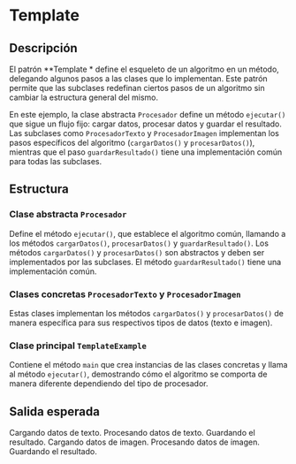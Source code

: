 # Template 

## Descripción
El patrón **Template * define el esqueleto de un algoritmo en un método, delegando algunos pasos a las clases que lo implementan. Este patrón permite que las subclases redefinan ciertos pasos de un algoritmo sin cambiar la estructura general del mismo.

En este ejemplo, la clase abstracta `Procesador` define un método `ejecutar()` que sigue un flujo fijo: cargar datos, procesar datos y guardar el resultado. Las subclases como `ProcesadorTexto` y `ProcesadorImagen` implementan los pasos específicos del algoritmo (`cargarDatos()` y `procesarDatos()`), mientras que el paso `guardarResultado()` tiene una implementación común para todas las subclases.

## Estructura

### **Clase abstracta `Procesador`**
Define el método `ejecutar()`, que establece el algoritmo común, llamando a los métodos `cargarDatos()`, `procesarDatos()` y `guardarResultado()`. Los métodos `cargarDatos()` y `procesarDatos()` son abstractos y deben ser implementados por las subclases. El método `guardarResultado()` tiene una implementación común.

### **Clases concretas `ProcesadorTexto` y `ProcesadorImagen`**
Estas clases implementan los métodos `cargarDatos()` y `procesarDatos()` de manera específica para sus respectivos tipos de datos (texto e imagen).

### **Clase principal `TemplateExample`**
Contiene el método `main` que crea instancias de las clases concretas y llama al método `ejecutar()`, demostrando cómo el algoritmo se comporta de manera diferente dependiendo del tipo de procesador.

## Salida esperada
Cargando datos de texto.
Procesando datos de texto.
Guardando el resultado.
Cargando datos de imagen.
Procesando datos de imagen.
Guardando el resultado.

